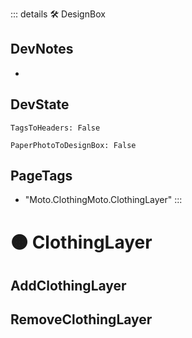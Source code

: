 ::: details 🛠 <dev>DesignBox</dev>

## DevNotes

-

## DevState

`TagsToHeaders: False`

`PaperPhotoToDesignBox: False`


<h2>PageTags</h2>

- "Moto.ClothingMoto.ClothingLayer"
:::

# 🟠 <moto>ClothingLayer</moto>


## AddClothingLayer

## RemoveClothingLayer

